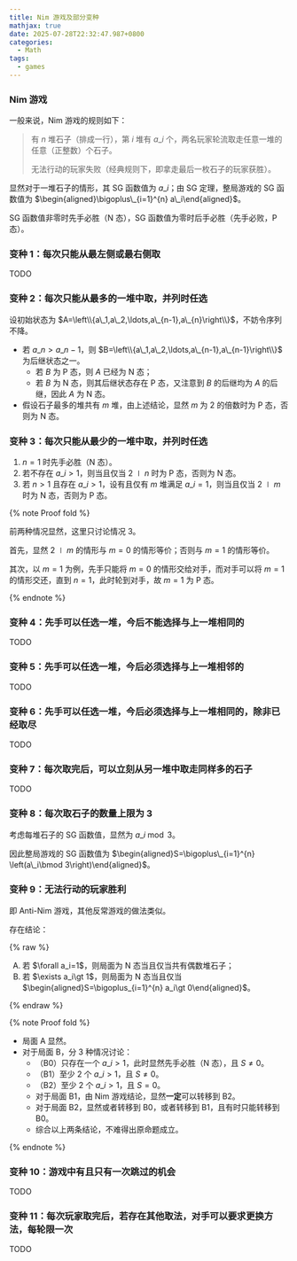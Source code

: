 ```yaml
---
title: Nim 游戏及部分变种
mathjax: true
date: 2025-07-28T22:32:47.987+0800
categories:
  - Math
tags:
  - games
---
```


### Nim 游戏

一般来说，Nim 游戏的规则如下：

> 有 $n$ 堆石子（排成一行），第 $i$ 堆有 $a\_i$ 个，两名玩家轮流取走任意一堆的任意（正整数）个石子。
>
> 无法行动的玩家失败（经典规则下，即拿走最后一枚石子的玩家获胜）。

显然对于一堆石子的情形，其 SG 函数值为 $a\_i$；由 SG 定理，整局游戏的 SG 函数值为 $\begin{aligned}\bigoplus\_{i=1}^{n} a\_i\end{aligned}$。

SG 函数值非零时先手必胜（N 态），SG 函数值为零时后手必胜（先手必败，P 态）。

### 变种 1：每次只能从最左侧或最右侧取

TODO

### 变种 2：每次只能从最多的一堆中取，并列时任选

设初始状态为 $A=\left\\{a\_1,a\_2,\ldots,a\_{n-1},a\_{n}\right\\}$，不妨令序列不降。

* 若 $a\_n \gt a\_{n-1}$，则 $B=\left\\{a\_1,a\_2,\ldots,a\_{n-1},a\_{n-1}\right\\}$ 为后继状态之一。
  + 若 $B$ 为 P 态，则 $A$ 已经为 N 态；
  + 若 $B$ 为 N 态，则其后继状态存在 P 态，又注意到 $B$ 的后继均为 $A$ 的后继，因此 $A$ 为 N 态。
* 假设石子最多的堆共有 $m$ 堆，由上述结论，显然 $m$ 为 $2$ 的倍数时为 P 态，否则为 N 态。

### 变种 3：每次只能从最少的一堆中取，并列时任选

1. $n=1$ 时先手必胜（N 态）。
2. 若不存在 $a\_i\gt 1$，则当且仅当 $2\mid n$ 时为 P 态，否则为 N 态。
3. 若 $n\gt 1$ 且存在 $a\_i\gt 1$，设有且仅有 $m$ 堆满足 $a\_i=1$，则当且仅当 $2\mid m$ 时为 N 态，否则为 P 态。

{% note Proof fold %}

前两种情况显然，这里只讨论情况 3。

首先，显然 $2\mid m$ 的情形与 $m=0$ 的情形等价；否则与 $m=1$ 的情形等价。

其次，以 $m=1$ 为例，先手只能将 $m=0$ 的情形交给对手，而对手可以将 $m=1$ 的情形交还，直到 $n=1$，此时轮到对手，故 $m=1$ 为 P 态。

{% endnote %}

### 变种 4：先手可以任选一堆，今后不能选择与上一堆相同的

TODO

### 变种 5：先手可以任选一堆，今后必须选择与上一堆相邻的

TODO

### 变种 6：先手可以任选一堆，今后必须选择与上一堆相同的，除非已经取尽

TODO

### 变种 7：每次取完后，可以立刻从另一堆中取走同样多的石子

TODO

### 变种 8：每次取石子的数量上限为 3

考虑每堆石子的 SG 函数值，显然为 $a\_i\bmod 3$。

因此整局游戏的 SG 函数值为 $\begin{aligned}S=\bigoplus\_{i=1}^{n} \left(a\_i\bmod 3\right)\end{aligned}$。

### 变种 9：无法行动的玩家胜利

即 Anti-Nim 游戏，其他反常游戏的做法类似。

存在结论：

{% raw %}

<ol type="A">
 <li>若 $\forall a_i=1$，则局面为 N 态当且仅当共有偶数堆石子；</li>
 <li>若 $\exists a_i\gt 1$，则局面为 N 态当且仅当 $\begin{aligned}S=\bigoplus_{i=1}^{n} a_i\gt 0\end{aligned}$。</li>
</ol>

{% endraw %}

{% note Proof fold %}

+ 局面 A 显然。
+ 对于局面 B，分 3 种情况讨论：
  + （B0）只存在一个 $a\_i\gt 1$，此时显然先手必胜（N 态），且 $S\ne 0$。
  + （B1）至少 2 个 $a\_i\gt 1$，且 $S\ne 0$。
  + （B2）至少 2 个 $a\_i\gt 1$，且 $S=0$。
  + 对于局面 B1，由 Nim 游戏结论，显然**一定**可以转移到 B2。
  + 对于局面 B2，显然或者转移到 B0，或者转移到 B1，且有时只能转移到 B0。
  + 综合以上两条结论，不难得出原命题成立。

{% endnote %}

### 变种 10：游戏中有且只有一次跳过的机会

TODO

### 变种 11：每次玩家取完后，若存在其他取法，对手可以要求更换方法，每轮限一次

TODO
